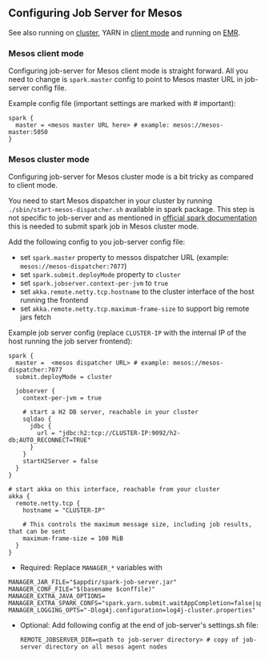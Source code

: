 ## Configuring Job Server for Mesos

See also running on [cluster](cluster.md), YARN in [client mode](yarn.md) and running on [EMR](EMR.md).

### Mesos client mode

Configuring job-server for Mesos client mode is straight forward. All you need to change is `spark.master` config to 
point to Mesos master URL in job-server config file.

Example config file (important settings are marked with # important):

    spark {
      master = <mesos master URL here> # example: mesos://mesos-master:5050
    }

### Mesos cluster mode

Configuring job-server for Mesos cluster mode is a bit tricky as compared to client mode.

You need to start Mesos dispatcher in your cluster by running `./sbin/start-mesos-dispatcher.sh` available in 
spark package. This step is not specific to job-server and as mentioned in [official spark documentation](https://spark.apache.org/docs/latest/running-on-mesos.html#cluster-mode) this is needed 
to submit spark job in Mesos cluster mode. 

Add the following config to you job-server config file:
- set `spark.master` property to messos dispatcher URL (example: `mesos://mesos-dispatcher:7077`)
- set `spark.submit.deployMode` property to `cluster`
- set `spark.jobserver.context-per-jvm` to `true`
- set `akka.remote.netty.tcp.hostname` to the cluster interface of the host running the frontend
- set `akka.remote.netty.tcp.maximum-frame-size` to support big remote jars fetch

Example job server config (replace `CLUSTER-IP` with the internal IP of the host running the job server frontend):

    spark {
      master =  <mesos dispatcher URL> # example: mesos://mesos-dispatcher:7077
      submit.deployMode = cluster

      jobserver {
        context-per-jvm = true

        # start a H2 DB server, reachable in your cluster
        sqldao {
          jdbc {
            url = "jdbc:h2:tcp://CLUSTER-IP:9092/h2-db;AUTO_RECONNECT=TRUE"
          }
        }
        startH2Server = false
      }
    }
    
    # start akka on this interface, reachable from your cluster
    akka {
      remote.netty.tcp {
        hostname = "CLUSTER-IP"

        # This controls the maximum message size, including job results, that can be sent
        maximum-frame-size = 100 MiB
      }
    }

- Required: Replace `MANAGER_*` variables with
```
MANAGER_JAR_FILE="$appdir/spark-job-server.jar"
MANAGER_CONF_FILE="$(basename $conffile)"
MANAGER_EXTRA_JAVA_OPTIONS=
MANAGER_EXTRA_SPARK_CONFS="spark.yarn.submit.waitAppCompletion=false|spark.files=$appdir/log4jcluster.properties,$conffile"
MANAGER_LOGGING_OPTS="-Dlog4j.configuration=log4j-cluster.properties"
```

- Optional: Add following config at the end of job-server's settings.sh file:
    
    ```
    REMOTE_JOBSERVER_DIR=<path to job-server directory> # copy of job-server directory on all mesos agent nodes 
    ```
